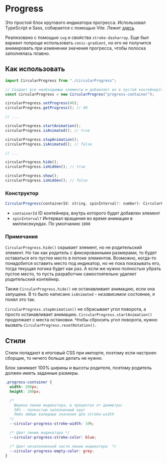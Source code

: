 # Progress

Это простой блок кругового индикатора прогресса. Использовал TypeScript и Sass, собирается с помощью Vite. Лежит [здесь](./src/circularProgress/)

Реализовано с помощью `svg` и свойства `stroke-dasharray`. Еще был вариант попроще использовать `conic-gradient`, но его не получится анимировать при изменении значения прогресса, чтобы полоска заполнялась плавно.

## Как использовать

```js
import CircularProgress from "./circularProgress";

// Создает все необходимые элементы и добавляет их в пустой контейнер(по ID)
const circularProgress = new CircularProgres("progress-container");

circularProgress.setProgress(40);
circularProgress.getProgress(); // 40

// ...

circularProgress.startAnimation();
circularProgress.isAnimated(); // true

circularProgress.stopAnimation();
circularProgress.isAnimated(); // false

// ...

circularProgress.hide();
circularProgress.isHidden(); // true

circularProgress.show();
circularProgress.isHidden(); // false
```

### Конструктор

```js
CircularProgress(containerId: string, spinInterval?: number): CircularProgress
```

- `containerId` ID контейнера, внутрь которого будет добавлен элемент
- `spinInterval?` Интервал вращения во время анимации в миллисекундах. По умолчанию `1000`

### Примечания

`CircularProgress.hide()` скрывает элемент, но не родительский элемент. Но так как родитель с фиксированными размерами, то будет оставаться его пустое место в потоке элементов. Возможно, когда-то понадобится оставить место под индикатор, но не пока показывать его, тогда текущая логика будет как раз. А если же нужно полностью убрать пустое место, то пусть разработчик самостоятельно удаляет родительский контейнер.

Также `CircularProgress.hide()` не останавливает анимацию, если она запущена. В тз было написано `isAnimated` - _независимое_ состояние, я понял это так.

`CircularProgress.stopAnimation()` не сбрасывает угол поворота, а просто останавливает анимацию.
`CircularProgress.startAnimation()` продолжает с места остановки. Чтобы сбросить угол поворота, нужно вызвать `CircularProgress.resetRotation()`.

## Стили

Стили попадают в итоговый CSS при импорте, поэтому если настроен сборщик, то ничего больше делать не нужно.

Блок занимает 100% ширины и высоты родителя, поэтому родитель должен иметь заданные размеры.

```css
.progress-container {
  width: 200px;
  height: 200px;

  /* 
    Ширина линии индикатора, в процентах от диаметра:
    50% - полностью заполненный круг
    Либо любые валидные значения для stroke-width
  */
  --circular-progress-stroke-width: 10%;

  /* Цвет линии индикатора */
  --circular-progress-stroke-color: blue;

  /* Цвет незаполненной части линии индикатора  */
  --circular-progress-empty-color: grey;
}
```
